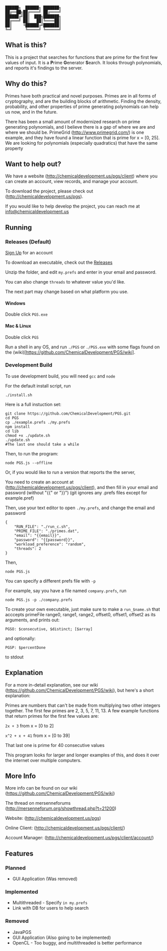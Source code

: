     ██████╗  ██████╗ ███████╗
    ██╔══██╗██╔════╝ ██╔════╝
    ██████╔╝██║  ███╗███████╗
    ██╔═══╝ ██║   ██║╚════██║
    ██║     ╚██████╔╝███████║
    ╚═╝      ╚═════╝ ╚══════╝
    
## What is this?
This is a project that searches for functions that are prime for the first few values of input. It is a **P**rime **G**enerator **S**earch. It looks through polynomials, and reports it's findings to the server.

## Why do this?
Primes have both practical and novel purposes. Primes are in all forms of cryptography, and are the building blocks of arithmetic. Finding the density, probability, and other properties of prime generating polynomials can help us now, and in the future.

There has been a small amount of modernized research on prime generating polynomials, and I believe there is a gap of where we are and where we should be. PrimeGrid (http://www.primegrid.com/) is one example, and they have found a linear function that is prime for x = [0, 25]. We are looking for polynomials (especially quadratics) that have the same property

## Want to help out?
We have a website (http://chemicaldevelopment.us/pgs/client) where you can create an account, view records, and manage your account.

To download the project, please check out (http://chemicaldevelopment.us/pgs).

If you would like to help develop the project, you can reach me at info@chemicaldevelopment.us


## Running
### Releases (Default)
[Sign Up](http://chemicaldevelopment.us/pgs/account) for an account

To download an executable, check out the [Releases](https://github.com/ChemicalDevelopment/PGS/releases)

Unzip the folder, and edit `my.prefs` and enter in your email and password.

You can also change `threads` to whatever value you'd like.

The next part may change based on what platform you use.

#### Windows

Double click `PGS.exe`

#### Mac & Linux

Double click `PGS`



Run a shell in any OS, and run `./PGS` or `./PGS.exe` with some flags found on the (wiki)[https://github.com/ChemicalDevelopment/PGS/wiki].



### Development Build
To use development build, you will need `gcc` and `node`

For the default install script, run
```
./install.sh
```

Here is a full instuction set:
```
git clone https://github.com/ChemicalDevelopment/PGS.git
cd PGS
cp ./example.prefs ./my.prefs
npm install
cd lib
chmod +x ./update.sh
./update.sh
#The last one should take a while
```


Then, to run the program:
```
node PGS.js --offline
```

Or, if you would like to run a version that reports the the server,

You need to create an account at (http://chemicaldevelopment.us/pgs/client), and then fill in your email and password (without "{{" or "}}") (git ignores any .prefs files except for example.pref)

Then, use your text editor to open `./my.prefs`, and change the email and password
```
{
    "RUN_FILE": "./run_c.sh",
    "PRIME_FILE": "./primes.dat",
    "email": "{{email}}",
    "password": "{{password}}",
    "workload_preference": "random",
    "threads": 2
}

```
Then,
```
node PGS.js
```
You can specify a different prefs file with `-p`

For example, say you have a file named `company.prefs`, run
```
node PGS.js -p ./company.prefs
```

To create your own executable, just make sure to make a `run_$name.sh` that acccepts primeFile range0, range1, range2, offset0, offset1, offset2 as its arguments, and prints out:
```
PGSO: $consecutive, $distinct; [$array]
```
and optionally:
```
PGSP: $percentDone
```
to stdout


## Explanation
For a more in-detail explanation, see our wiki (https://github.com/ChemicalDevelopment/PGS/wiki), but here's a short explanation:


Primes are numbers that can't be made from multiplying two other integers together. The first few primes are 2, 3, 5, 7, 11, 13. A few example functions that return primes for the first few values are:


`2x + 3`
from x = [0 to 2]


`x^2 + x + 41`
from x = [0 to 39]

That last one is prime for 40 consecutive values


This program looks for larger and longer examples of this, and does it over the internet over multiple computers.

## More Info
More info can be found on our wiki (https://github.com/ChemicalDevelopment/PGS/wiki)

The thread on mersenneforums (http://mersenneforum.org/showthread.php?t=21200)

Website: (http://chemicaldevelopment.us/pgs)

Online Client: (http://chemicaldevelopment.us/pgs/client/)

Account Manager: (http://chemicaldevelopment.us/pgs/client/account/)



## Features

### Planned
  * GUI Application (Was removed)

### Implemented
  * Multithreaded - Specify `in my.prefs`
  * Link with DB for users to help search

### Removed
  * JavaPGS
  * GUI Application (Also going to be implemented)
  * OpenCL - Too buggy, and multithreaded is better performance